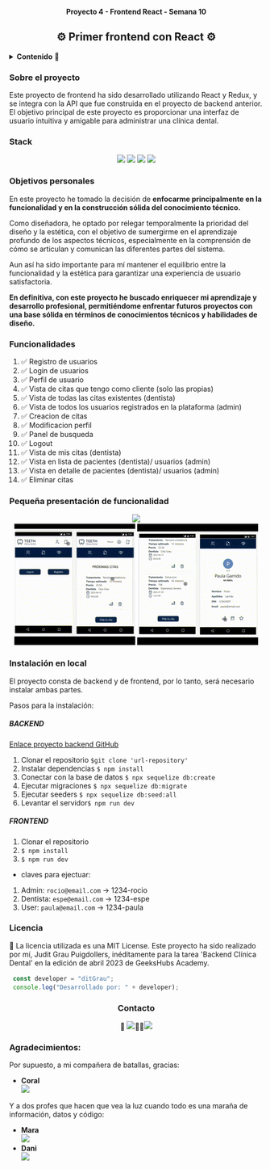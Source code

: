 __<p align="center">Proyecto 4 - Frontend React - Semana 10</p>__
<h2 align="center">⚙️ Primer frontend con React ⚙️</h2>

<details>
  <summary><b>Contenido</b> 📝</summary>
  <ol>
    <li><a href="#sobre-el-proyecto">Sobre el proyecto</a></li>
    <li><a href="#stack">Stack</a></li>
    <li><a href="#objetivospersonales">Objetivos personales</a></li>
    <li><a href="#funcionalidades">Funcionalidades</a></li>
    <li><a href="#pequeñapresentaciondefuncionalidad">Pequeña presentación de funcionalidad</a></li>
    <li><a href="#licencia">Licencia</a></li>
    <li><a href="#agradecimientos">Agradecimientos</a></li>
    <li><a href="#contacto">Contacto</a></li>
  </ol>
</details>

### Sobre el proyecto

Este proyecto de frontend ha sido desarrollado utilizando React y Redux, y se integra con la API que fue construida en el proyecto de backend anterior. El objetivo principal de este proyecto es proporcionar una interfaz de usuario intuitiva y amigable para administrar una clínica dental.

### Stack
<div align="center">
<img src= "https://img.shields.io/badge/react-%2320232a.svg?style=for-the-badge&logo=react&logoColor=%2361DAFB">
<img src= "https://img.shields.io/badge/redux-%23593d88.svg?style=for-the-badge&logo=redux&logoColor=white">
<img src= "https://img.shields.io/badge/bootstrap-%23563D7C.svg?style=for-the-badge&logo=bootstrap&logoColor=white">
<img src= "https://img.shields.io/badge/css3-%231572B6.svg?style=for-the-badge&logo=css3&logoColor=white">
</div>

### Objetivos personales
En este proyecto he tomado la decisión de <strong>enfocarme principalmente en la funcionalidad y en la construcción sólida del conocimiento técnico. </strong>

Como diseñadora, he optado por relegar temporalmente la prioridad del diseño y la estética, con el objetivo de sumergirme en el aprendizaje profundo de los aspectos técnicos, especialmente en la comprensión de cómo se articulan y comunican las diferentes partes del sistema.

Aun así ha sido importante para mí mantener el equilibrio entre la funcionalidad y la estética para garantizar una experiencia de usuario satisfactoria.

<strong>En definitiva, con este proyecto he buscado enriquecer mi aprendizaje y desarrollo profesional, permitiéndome enfrentar futuros proyectos con una base sólida en términos de conocimientos técnicos y habilidades de diseño.</strong>

### Funcionalidades
<ol>
<li>✅ Registro de usuarios</li>
<li>✅ Login de usuarios</li>
<li>✅ Perfil de usuario</li>
<li>✅ Vista de citas que tengo como cliente (solo las propias)</li>
<li>✅ Vista de todas las citas existentes (dentista)</li>
<li>✅ Vista de todos los usuarios registrados en la plataforma (admin)</li>
<li>✅ Creacion de citas</li>
<li>✅ Modificacion perfil</li>
<li>✅ Panel de busqueda</li>
<li>✅ Logout</li>
<li>✅ Vista de mis citas (dentista)</li>
<li>✅ Vista en lista de pacientes (dentista)/ usuarios (admin)</li>
<li>✅ Vista en detalle de pacientes (dentista)/ usuarios (admin)</li>
<li>✅ Eliminar citas </li>
</ol>

### Pequeña presentación de funcionalidad
<div align="center"><img src="./public/img/video-readme.gif"/></div>
<div align="center">
<img src="./public/img/Vídeo sin título ‐ Hecho con Clipchamp (1).gif"/>
<img src="./public/img/Vídeo sin título ‐ Hecho con Clipchamp (2).gif"/></div>

### Instalación en local

El proyecto consta de backend y de frontend, por lo tanto, será necesario instalar ambas partes.

Pasos para la instalación:

##### BACKEND

[Enlace proyecto backend GitHub](https://github.com/ditgrau/jgp-fsd-ClinicaDental-Backend) 

1. Clonar el repositorio `$git clone 'url-repository'`
2. Instalar dependencias ` $ npm install `
3. Conectar con la base de datos ` $ npx sequelize db:create `
4. Ejecutar migraciones ` $ npx sequelize db:migrate `
5. Ejecutar seeders ` $ npx sequelize db:seed:all ` 
6. Levantar el servidor` $ npm run dev ` 

##### FRONTEND

1. Clonar el repositorio
2. ` $ npm install `
3. ` $ npm run dev `

* claves para ejectuar: 
1. Admin: 
`rocio@email.com` -> 1234-rocio
2. Dentista:
`espe@email.com` -> 1234-espe
3. User:
`paula@email.com` -> 1234-paula

### Licencia
📝 La licencia utilizada es una MIT License. Este proyecto ha sido realizado por mí, Judit Grau Puigdollers, inéditamente para la tarea 'Backend Clínica Dental' en la edición de abril 2023 de GeeksHubs Academy.

``` js
 const developer = "ditGrau";
 console.log("Desarrollado por: " + developer);
```  

<h3 align="center">Contacto</h3>

<div align="center">
 📩 <a href = "mailto:juditgraup@gmail.com"><img src="https://img.shields.io/badge/Gmail-C6362C?style=for-the-badge&logo=gmail&logoColor=white" target="_blank"></a>👋🏼<a href="https://www.linkedin.com/in/linkedinUser/" target="_blank"><img src="https://img.shields.io/badge/-LinkedIn-%230077B5?style=for-the-badge&logo=linkedin&logoColor=white" target="_blank"></a> 
</p>
</div>

### Agradecimientos:

Por supuesto, a mi compañera de batallas, gracias:

- **Coral**  
<a href="https://github.com/Coral-JM" target="_blank"><img src="https://img.shields.io/badge/github-24292F?style=for-the-badge&logo=github&logoColor=red" target="_blank"></a>

Y a dos profes que hacen que vea la luz cuando todo es una maraña de información, datos y código:
- **Mara**  
<a href="https://github.com/MaraScampini" target="_blank"><img src="https://img.shields.io/badge/github-24292F?style=for-the-badge&logo=github&logoColor=red" target="_blank"></a>
- **Dani**  
<a href="https://github.com/Datata" target="_blank"><img src="https://img.shields.io/badge/github-24292F?style=for-the-badge&logo=github&logoColor=red" target="_blank"></a>

